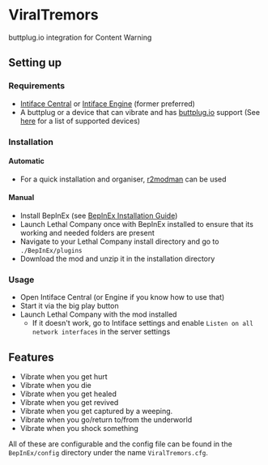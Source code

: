 # ViralTremors
buttplug.io integration for Content Warning

## Setting up

### Requirements
- [Intiface Central](https://github.com/intiface/intiface-central/releases) or [Intiface Engine](https://github.com/intiface/intiface-engine/releases) (former preferred)
- A buttplug or a device that can vibrate and has [buttplug.io](https://buttplug.io) support (See [here](https://iostindex.com/?filter0Availability=Available%2CDIY&filter1ButtplugSupport=4&filter2Features=OutputsVibrators) for a list of supported devices)

### Installation

#### Automatic

- For a quick installation and organiser, [r2modman](https://github.com/ebkr/r2modmanPlus) can be used

#### Manual
- Install BepInEx (see [BepInEx Installation Guide](https://docs.bepinex.dev/articles/user_guide/installation/index.html))
- Launch Lethal Company once with BepInEx installed to ensure that its working and needed folders are present
- Navigate to your Lethal Company install directory and go to `./BepInEx/plugins`
- Download the mod and unzip it in the installation directory

### Usage
- Open Intiface Central (or Engine if you know how to use that)
- Start it via the big play button
- Launch Lethal Company with the mod installed
  - If it doesn't work, go to Intiface settings and enable `Listen on all network interfaces` in the server settings


## Features
- Vibrate when you get hurt
- Vibrate when you die
- Vibrate when you get healed
- Vibrate when you get revived
- Vibrate when you get captured by a weeping.
- Vibrate when you go/return to/from the underworld
- Vibrate when you shock something

All of these are configurable and the config file can be found in the `BepInEx/config` directory under the name `ViralTremors.cfg`.
